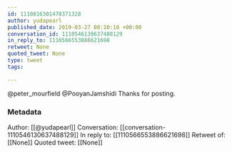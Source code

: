 ```yaml
---
id: 1110816301478371328
author: yudapearl
published_date: 2019-03-27 08:10:18 +00:00
conversation_id: 1110546130637488129
in_reply_to: 1110566553886621698
retweet: None
quoted_tweet: None
type: tweet
tags:

---
```


@peter_mourfield @PooyanJamshidi Thanks for posting.

### Metadata

Author: [[@yudapearl]]
Conversation: [[conversation-1110546130637488129]]
In reply to: [[1110566553886621698]]
Retweet of: [[None]]
Quoted tweet: [[None]]
